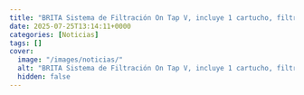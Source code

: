 ```yaml
---
title: "BRITA Sistema de Filtración On Tap V, incluye 1 cartucho, filtra 600L, elimina cloro y microplásticos"
date: 2025-07-25T13:14:11+0000
categories: [Noticias]
tags: []
cover:
  image: "/images/noticias/"
  alt: "BRITA Sistema de Filtración On Tap V, incluye 1 cartucho, filtra 600L, elimina cloro y microplásticos"
  hidden: false
---
```



